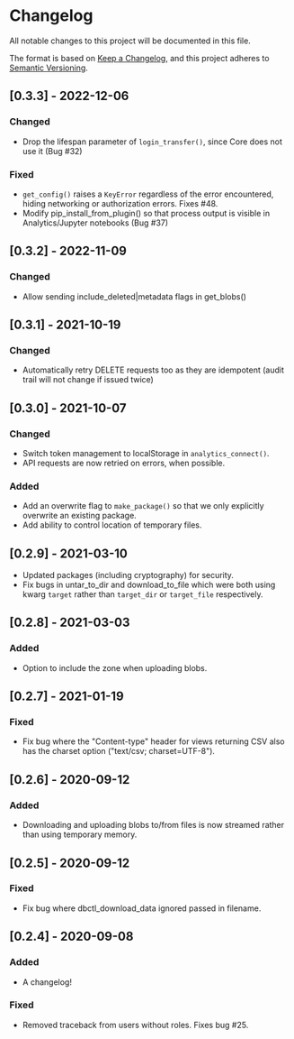 # Changelog

All notable changes to this project will be documented in this file.

The format is based on [Keep a Changelog](https://keepachangelog.com/en/1.0.0/),
and this project adheres to [Semantic Versioning](https://semver.org/spec/v2.0.0.html).

## [0.3.3] - 2022-12-06

### Changed

- Drop the lifespan parameter of `login_transfer()`, since Core does not
  use it (Bug #32)

### Fixed

- `get_config()` raises a `KeyError` regardless of the error encountered, hiding
  networking or authorization errors. Fixes #48.
- Modify pip_install_from_plugin() so that process output is visible in
  Analytics/Jupyter notebooks (Bug #37)


## [0.3.2] - 2022-11-09

### Changed

- Allow sending include_deleted|metadata flags in get_blobs()


## [0.3.1] - 2021-10-19

### Changed

- Automatically retry DELETE requests too as they are idempotent (audit trail will not
  change if issued twice)


## [0.3.0] - 2021-10-07

### Changed

- Switch token management to localStorage in `analytics_connect()`.
- API requests are now retried on errors, when possible.

### Added

- Add an overwrite flag to `make_package()` so that we only explicitly overwrite an
  existing package.
- Add ability to control location of temporary files.


## [0.2.9] - 2021-03-10

- Updated packages (including cryptography) for security.
- Fix bugs in untar_to_dir and download_to_file which were both using kwarg `target`
  rather than `target_dir` or `target_file` respectively.


## [0.2.8] - 2021-03-03

### Added

- Option to include the zone when uploading blobs.


## [0.2.7] - 2021-01-19

### Fixed

- Fix bug where the "Content-type" header for views returning CSV also has the charset
  option ("text/csv; charset=UTF-8").


## [0.2.6] - 2020-09-12

### Added

- Downloading and uploading blobs to/from files is now streamed rather than using
  temporary memory.


## [0.2.5] - 2020-09-12

### Fixed

- Fix bug where dbctl_download_data ignored passed in filename.


## [0.2.4] - 2020-09-08

### Added

- A changelog!

### Fixed

- Removed traceback from users without roles. Fixes bug #25.

